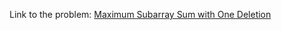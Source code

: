 Link to the problem: [Maximum Subarray Sum with One Deletion](https://leetcode.com/problems/maximum-subarray-sum-with-one-deletion/)